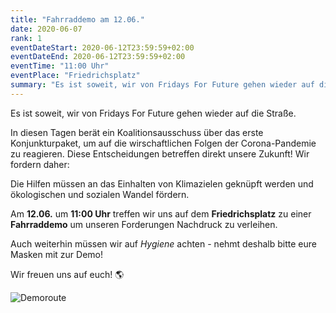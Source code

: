 ```yaml
---
title: "Fahrraddemo am 12.06."
date: 2020-06-07
rank: 1
eventDateStart: 2020-06-12T23:59:59+02:00
eventDateEnd: 2020-06-12T23:59:59+02:00
eventTime: "11:00 Uhr"
eventPlace: "Friedrichsplatz"
summary: "Es ist soweit, wir von Fridays For Future gehen wieder auf die Straße."
---
```


Es ist soweit, wir von Fridays For Future gehen wieder auf die Straße.  

In diesen Tagen berät ein Koalitionsausschuss über das erste Konjunkturpaket, um auf die wirschaftlichen Folgen der Corona-Pandemie zu reagieren. Diese Entscheidungen betreffen direkt unsere Zukunft! Wir fordern daher: 

Die Hilfen müssen an das Einhalten von Klimazielen geknüpft werden und ökologischen und sozialen Wandel fördern.

Am **12.06.** um **11:00 Uhr** treffen wir uns auf dem **Friedrichsplatz** zu einer **Fahrraddemo** um unseren Forderungen Nachdruck zu verleihen.

Auch weiterhin müssen wir auf *Hygiene* achten - nehmt deshalb bitte eure Masken mit zur Demo! 

Wir freuen uns auf euch! 🌎

<!-- Hier könnt ihr die Demoroute sehen: -->
![Demoroute](/img/Demoroute-12-06-20.png)
